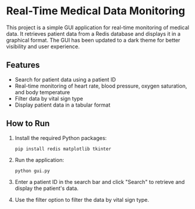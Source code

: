# Real-Time Medical Data Monitoring

This project is a simple GUI application for real-time monitoring of medical data. It retrieves patient data from a Redis database and displays it in a graphical format. The GUI has been updated to a dark theme for better visibility and user experience.

## Features

- Search for patient data using a patient ID
- Real-time monitoring of heart rate, blood pressure, oxygen saturation, and body temperature
- Filter data by vital sign type
- Display patient data in a tabular format

## How to Run

1. Install the required Python packages:

    `pip install redis matplotlib tkinter`
    
2. Run the application:

    `python gui.py`
    
3. Enter a patient ID in the search bar and click "Search" to retrieve and display the patient's data.
4. Use the filter option to filter the data by vital sign type.